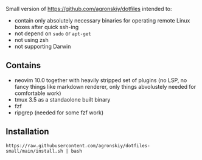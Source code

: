 Small version of https://github.com/agronskiy/dotfiles intended to:

- contain only absolutely necessary binaries for operating remote Linux boxes after
  quick ssh-ing
- not depend on `sudo` or `apt-get`
- not using zsh
- not supporting Darwin

## Contains

- neovim 10.0 together with heavily stripped set of plugins (no LSP, no fancy things like markdown
  renderer, only things abvolustely needed for comfortable work)
- tmux 3.5 as a standaolone built binary
- fzf
- ripgrep (needed for some fzf work)

## Installation

```
https://raw.githubusercontent.com/agronskiy/dotfiles-small/main/install.sh | bash
```
